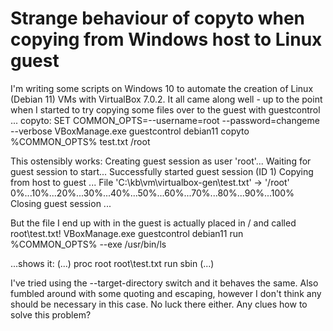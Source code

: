 
# Strange behaviour of copyto when copying from Windows host to Linux guest

I'm writing some scripts on Windows 10 to automate the creation of Linux (Debian 11) VMs with VirtualBox 7.0.2. It all came along well - up to the point when I started to try copying some files over to the guest with guestcontrol ... copyto:
SET COMMON_OPTS=--username=root --password=changeme --verbose
VBoxManage.exe guestcontrol debian11 copyto %COMMON_OPTS% test.txt /root

This ostensibly works:
Creating guest session as user 'root'...
Waiting for guest session to start...
Successfully started guest session (ID 1)
Copying from host to guest ...
File 'C:\kb\vm\virtualbox-gen\test.txt' -> '/root'
0%...10%...20%...30%...40%...50%...60%...70%...80%...90%...100%
Closing guest session ...

But the file I end up with in the guest is actually placed in / and called root\test.txt!
VBoxManage.exe guestcontrol debian11 run %COMMON_OPTS% --exe /usr/bin/ls

...shows it:
(...)
proc
root
root\test.txt
run
sbin
(...)

I've tried using the --target-directory switch and it behaves the same. Also fumbled around with some quoting and escaping, however I don't think any should be necessary in this case. No luck there either.
Any clues how to solve this problem?

        